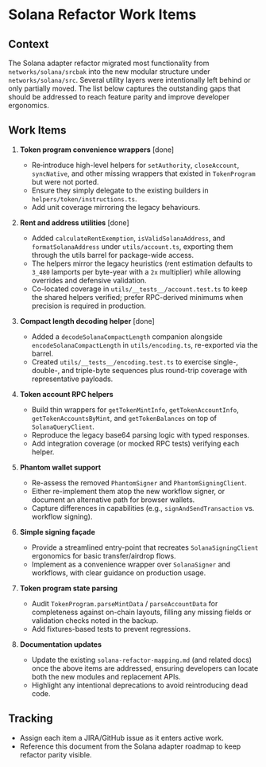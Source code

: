 # Solana Refactor Work Items

## Context

The Solana adapter refactor migrated most functionality from `networks/solana/srcbak` into the new modular structure under `networks/solana/src`. Several utility layers were intentionally left behind or only partially moved. The list below captures the outstanding gaps that should be addressed to reach feature parity and improve developer ergonomics.

## Work Items

1. **Token program convenience wrappers**
[done]
   - Re‑introduce high-level helpers for `setAuthority`, `closeAccount`, `syncNative`, and other missing wrappers that existed in `TokenProgram` but were not ported.
   - Ensure they simply delegate to the existing builders in `helpers/token/instructions.ts`.
   - Add unit coverage mirroring the legacy behaviours.

2. **Rent and address utilities**
[done]
   - Added `calculateRentExemption`, `isValidSolanaAddress`, and `formatSolanaAddress` under `utils/account.ts`, exporting them through the utils barrel for package-wide access.
   - The helpers mirror the legacy heuristics (rent estimation defaults to `3_480` lamports per byte-year with a `2x` multiplier) while allowing overrides and defensive validation.
   - Co-located coverage in `utils/__tests__/account.test.ts` to keep the shared helpers verified; prefer RPC-derived minimums when precision is required in production.

3. **Compact length decoding helper**
[done]
   - Added a `decodeSolanaCompactLength` companion alongside `encodeSolanaCompactLength` in `utils/encoding.ts`, re-exported via the barrel.
   - Created `utils/__tests__/encoding.test.ts` to exercise single-, double-, and triple-byte sequences plus round-trip coverage with representative payloads.

4. **Token account RPC helpers**
   - Build thin wrappers for `getTokenMintInfo`, `getTokenAccountInfo`, `getTokenAccountsByMint`, and `getTokenBalances` on top of `SolanaQueryClient`.
   - Reproduce the legacy base64 parsing logic with typed responses.
   - Add integration coverage (or mocked RPC tests) verifying each helper.

5. **Phantom wallet support**
   - Re-assess the removed `PhantomSigner` and `PhantomSigningClient`.
   - Either re-implement them atop the new workflow signer, or document an alternative path for browser wallets.
   - Capture differences in capabilities (e.g., `signAndSendTransaction` vs. workflow signing).

6. **Simple signing façade**
   - Provide a streamlined entry-point that recreates `SolanaSigningClient` ergonomics for basic transfer/airdrop flows.
   - Implement as a convenience wrapper over `SolanaSigner` and workflows, with clear guidance on production usage.

7. **Token program state parsing**
   - Audit `TokenProgram.parseMintData` / `parseAccountData` for completeness against on-chain layouts, filling any missing fields or validation checks noted in the backup.
   - Add fixtures-based tests to prevent regressions.

8. **Documentation updates**
   - Update the existing `solana-refactor-mapping.md` (and related docs) once the above items are addressed, ensuring developers can locate both the new modules and replacement APIs.
   - Highlight any intentional deprecations to avoid reintroducing dead code.

## Tracking

- Assign each item a JIRA/GitHub issue as it enters active work.
- Reference this document from the Solana adapter roadmap to keep refactor parity visible.

